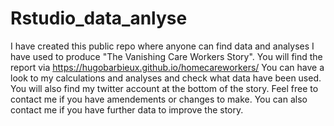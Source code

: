 # Rstudio_data_anlyse
I have created this public repo where anyone can find data and analyses I have used to produce "The Vanishing Care Workers Story".
You will find the report via https://hugobarbieux.github.io/homecareworkers/
You can have a look to my calculations and analyses and check what data have been used.
You will also find my twitter account at the bottom of the story.
Feel free to contact me if you have amendements or changes to make.
You can also contact me if you have further data to improve the story.
